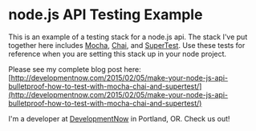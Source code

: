 node.js API Testing Example
==========================

This is an example of a testing stack for a node.js api. The stack I've put together here includes [Mocha](http://mochajs.org/), [Chai](http://chaijs.com/), and [SuperTest](https://github.com/tj/supertest). Use these tests for reference when you are setting this stack up in your node project.

Please see my complete blog post here: [http://developmentnow.com/2015/02/05/make-your-node-js-api-bulletproof-how-to-test-with-mocha-chai-and-supertest/](http://developmentnow.com/2015/02/05/make-your-node-js-api-bulletproof-how-to-test-with-mocha-chai-and-supertest/)

I'm a developer at [DevelopmentNow](http://developmentnow.com) in Portland, OR. Check us out!
